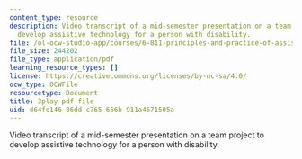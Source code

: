 ```yaml
---
content_type: resource
description: Video transcript of a mid-semester presentation on a team project to
  develop assistive technology for a person with disability.
file: /ol-ocw-studio-app/courses/6-811-principles-and-practice-of-assistive-technology-fall-2014/d64fe14686ddc765666b911a4671505a_EWjWv1YBB7A.pdf
file_size: 244202
file_type: application/pdf
learning_resource_types: []
license: https://creativecommons.org/licenses/by-nc-sa/4.0/
ocw_type: OCWFile
resourcetype: Document
title: 3play pdf file
uid: d64fe146-86dd-c765-666b-911a4671505a
---
```

Video transcript of a mid-semester presentation on a team project to develop assistive technology for a person with disability.